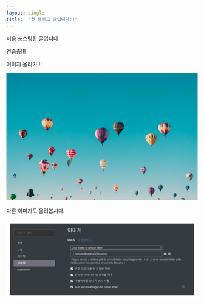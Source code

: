 ```yaml
---
layout: single
title:  "첫 블로그 글입니다!!"
---
```


처음 포스팅한 글입니다.

연습중!!!

이미지 올리기!!!



![20220402_191739](../images/2022-04-02-first/20220402_191739.png)

다른 이미지도 올려봅시다.

![image-20220402192208037](../images/2022-04-02-first/image-20220402192208037.png)
